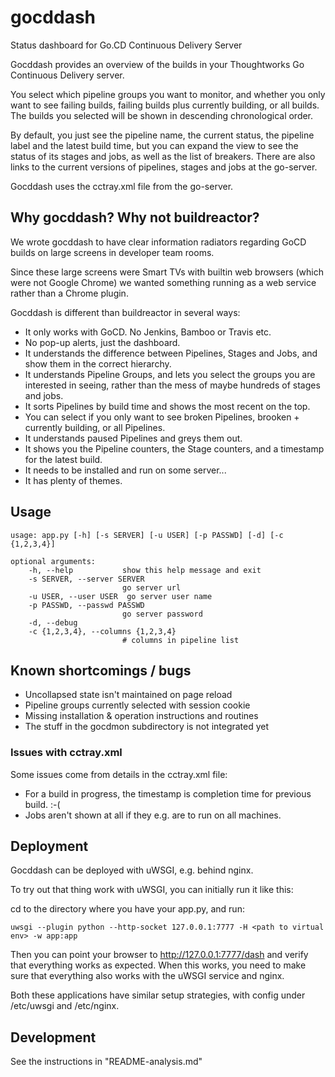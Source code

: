 # gocddash
Status dashboard for Go.CD Continuous Delivery Server

Gocddash provides an overview of the builds in your
Thoughtworks Go Continuous Delivery server.

You select which pipeline groups you want to monitor,
and whether you only want to see failing builds,
failing builds plus currently building, or all builds.
The builds you selected will be shown in descending
chronological order.

By default, you just see the pipeline name, the current
status, the pipeline label and the latest build time,
but you can expand the view to see the status of its
stages and jobs, as well as the list of breakers.
There are also links to the current versions of pipelines,
stages and jobs at the go-server.

Gocddash uses the cctray.xml file from the go-server.

## Why gocddash? Why not buildreactor?

We wrote gocddash to have clear information radiators regarding
GoCD builds on large screens in developer team rooms.

Since these large screens were Smart TVs with builtin web
browsers (which were not Google Chrome) we wanted something
running as a web service rather than a Chrome plugin.

Gocddash is different than buildreactor in several ways:

 - It only works with GoCD. No Jenkins, Bamboo or Travis etc.
 - No pop-up alerts, just the dashboard.
 - It understands the difference between Pipelines, Stages and Jobs, and show them in the correct hierarchy.
 - It understands Pipeline Groups, and lets you select the groups you are interested in seeing, rather than the mess of maybe hundreds of stages and jobs.
 - It sorts Pipelines by build time and shows the most recent on the top.
 - You can select if you only want to see broken Pipelines, brooken + currently building, or all Pipelines.
 - It understands paused Pipelines and greys them out.
 - It shows you the Pipeline counters, the Stage counters, and a timestamp for the latest build.
 - It needs to be installed and run on some server...
 - It has plenty of themes.

## Usage

    usage: app.py [-h] [-s SERVER] [-u USER] [-p PASSWD] [-d] [-c {1,2,3,4}]

    optional arguments:
        -h, --help           show this help message and exit
        -s SERVER, --server SERVER
                             go server url
        -u USER, --user USER  go server user name
        -p PASSWD, --passwd PASSWD
                             go server password
        -d, --debug
        -c {1,2,3,4}, --columns {1,2,3,4}
                             # columns in pipeline list

## Known shortcomings / bugs

- Uncollapsed state isn't maintained on page reload
- Pipeline groups currently selected with session cookie
- Missing installation & operation instructions and routines
- The stuff in the gocdmon subdirectory is not integrated yet

### Issues with cctray.xml

Some issues come from details in the cctray.xml file:

- For a build in progress, the timestamp is completion time for previous build. :-(
- Jobs aren't shown at all if they e.g. are to run on all machines.

## Deployment

Gocddash can be deployed with uWSGI, e.g. behind nginx.

To try out that thing work with uWSGI, you can initially run it like this:

cd to the directory where you have your app.py, and run:

    uwsgi --plugin python --http-socket 127.0.0.1:7777 -H <path to virtual env> -w app:app

Then you can point your browser to http://127.0.0.1:7777/dash and verify that
everything works as expected. When this works, you need to make sure that
everything also works with the uWSGI service and nginx.

Both these applications have similar setup strategies, with config under
/etc/uwsgi and /etc/nginx.

## Development

See the instructions in "README-analysis.md"
